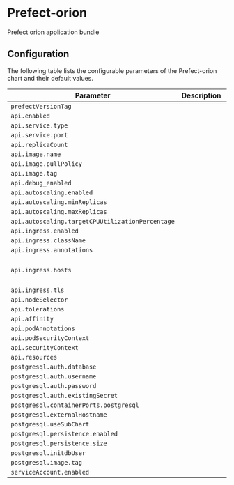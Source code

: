 
Prefect-orion
===========

Prefect orion application bundle


## Configuration

The following table lists the configurable parameters of the Prefect-orion chart and their default values.

| Parameter                | Description             | Default        |
| ------------------------ | ----------------------- | -------------- |
| `prefectVersionTag` |  | `"2.0b7-python3.8"` |
| `api.enabled` |  | `true` |
| `api.service.type` |  | `"ClusterIP"` |
| `api.service.port` |  | `4200` |
| `api.replicaCount` |  | `1` |
| `api.image.name` |  | `"prefecthq/prefect"` |
| `api.image.pullPolicy` |  | `"IfNotPresent"` |
| `api.image.tag` |  | `"2.0b7-python3.8"` |
| `api.debug_enabled` |  | `false` |
| `api.autoscaling.enabled` |  | `false` |
| `api.autoscaling.minReplicas` |  | `1` |
| `api.autoscaling.maxReplicas` |  | `100` |
| `api.autoscaling.targetCPUUtilizationPercentage` |  | `80` |
| `api.ingress.enabled` |  | `false` |
| `api.ingress.className` |  | `""` |
| `api.ingress.annotations` |  | `{}` |
| `api.ingress.hosts` |  | `[{"host": "prefect.local", "paths": [{"path": "/", "pathType": "ImplementationSpecific"}]}]` |
| `api.ingress.tls` |  | `[]` |
| `api.nodeSelector` |  | `{}` |
| `api.tolerations` |  | `[]` |
| `api.affinity` |  | `{}` |
| `api.podAnnotations` |  | `{}` |
| `api.podSecurityContext` |  | `{}` |
| `api.securityContext` |  | `{}` |
| `api.resources` |  | `{}` |
| `postgresql.auth.database` |  | `"orion"` |
| `postgresql.auth.username` |  | `"prefect"` |
| `postgresql.auth.password` |  | `"HEREWEGO"` |
| `postgresql.auth.existingSecret` |  | `null` |
| `postgresql.containerPorts.postgresql` |  | `5432` |
| `postgresql.externalHostname` |  | `""` |
| `postgresql.useSubChart` |  | `true` |
| `postgresql.persistence.enabled` |  | `false` |
| `postgresql.persistence.size` |  | `"8Gi"` |
| `postgresql.initdbUser` |  | `"postgres"` |
| `postgresql.image.tag` |  | `"14.3.0"` |
| `serviceAccount.enabled` |  | `true` |




